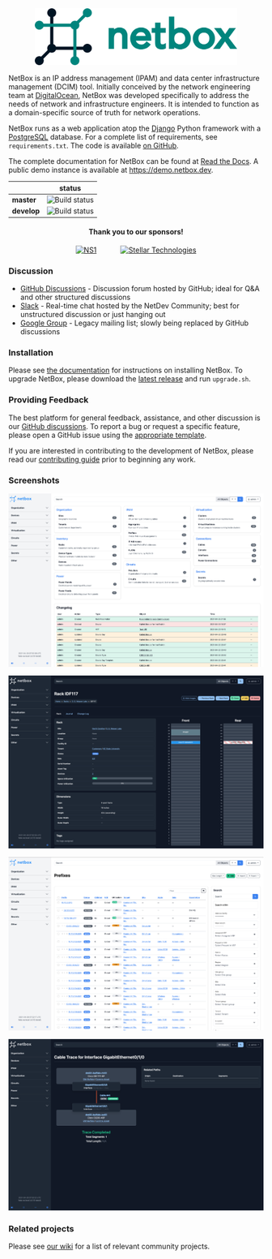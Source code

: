 <div align="center">
  <img src="https://raw.githubusercontent.com/netbox-community/netbox/develop/docs/netbox_logo.svg" width="400" alt="NetBox logo" />
</div>

NetBox is an IP address management (IPAM) and data center infrastructure
management (DCIM) tool. Initially conceived by the network engineering team at
[DigitalOcean](https://www.digitalocean.com/), NetBox was developed specifically
to address the needs of network and infrastructure engineers. It is intended to
function as a domain-specific source of truth for network operations.

NetBox runs as a web application atop the [Django](https://www.djangoproject.com/)
Python framework with a [PostgreSQL](https://www.postgresql.org/) database. For a
complete list of requirements, see `requirements.txt`. The code is available [on GitHub](https://github.com/netbox-community/netbox).

The complete documentation for NetBox can be found at [Read the Docs](https://netbox.readthedocs.io/en/stable/). A public demo instance is available at https://demo.netbox.dev.

|             | status |
|-------------|------------|
| **master**  | ![Build status](https://github.com/netbox-community/netbox/workflows/CI/badge.svg?branch=master) |
| **develop** | ![Build status](https://github.com/netbox-community/netbox/workflows/CI/badge.svg?branch=develop) |

<div align="center">
  <h4>Thank you to our sponsors!</h4>

  [![NS1](https://raw.githubusercontent.com/wiki/netbox-community/netbox/images/sponsors/ns1.png)](https://ns1.com/)
  &nbsp;&nbsp;&nbsp;&nbsp;&nbsp;&nbsp;&nbsp;&nbsp;&nbsp;&nbsp;
  [![Stellar Technologies](https://raw.githubusercontent.com/wiki/netbox-community/netbox/images/sponsors/stellar.png)](https://stellar.tech/)

</div>

### Discussion

* [GitHub Discussions](https://github.com/netbox-community/netbox/discussions) - Discussion forum hosted by GitHub; ideal for Q&A and other structured discussions
* [Slack](https://slack.netbox.dev/) - Real-time chat hosted by the NetDev Community; best for unstructured discussion or just hanging out
* [Google Group](https://groups.google.com/g/netbox-discuss) - Legacy mailing list; slowly being replaced by GitHub discussions

### Installation

Please see [the documentation](https://netbox.readthedocs.io/en/stable/) for
instructions on installing NetBox. To upgrade NetBox, please download the
[latest release](https://github.com/netbox-community/netbox/releases) and
run `upgrade.sh`.

### Providing Feedback

The best platform for general feedback, assistance, and other discussion is our
[GitHub discussions](https://github.com/netbox-community/netbox/discussions).
To report a bug or request a specific feature, please open a GitHub issue using
the [appropriate template](https://github.com/netbox-community/netbox/issues/new/choose).

If you are interested in contributing to the development of NetBox, please read
our [contributing guide](CONTRIBUTING.md) prior to beginning any work.

### Screenshots

![Screenshot of Main Page](docs/media/home-light.png "Main Page")

![Screenshot of Rack Elevation](docs/media/rack-dark.png "Rack Elevation")

![Screenshot of Prefix Hierarchy](docs/media/prefixes-light.png "Prefix Hierarchy")

![Screenshot of Cable Tracing](docs/media/cable-dark.png "Cable Tracing")

### Related projects

Please see [our wiki](https://github.com/netbox-community/netbox/wiki/Community-Contributions)
for a list of relevant community projects.
